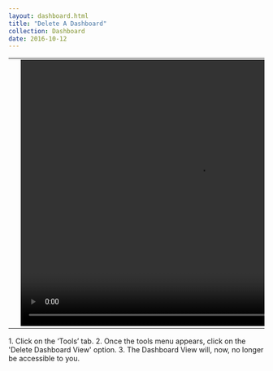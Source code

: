 ```yaml
---
layout: dashboard.html
title: "Delete A Dashboard"
collection: Dashboard
date: 2016-10-12
---
```


<table>
<tr>
<td width="50px"></td>
<td width="700px">
<video width="700" height="525" controls>
	<source src="/assets/video/Dashboard/How_to_delete_dashboard.mp4" type="video/mp4">
	Your browser does not support the video tag.
</video>
</td>
<td width="50px"></td>
</tr>
</table>
1.	Click on the ‘Tools’ tab.
2.  Once the tools menu appears, click on the 'Delete Dashboard View' option.
3.  The Dashboard View will, now, no longer be accessible to you.
